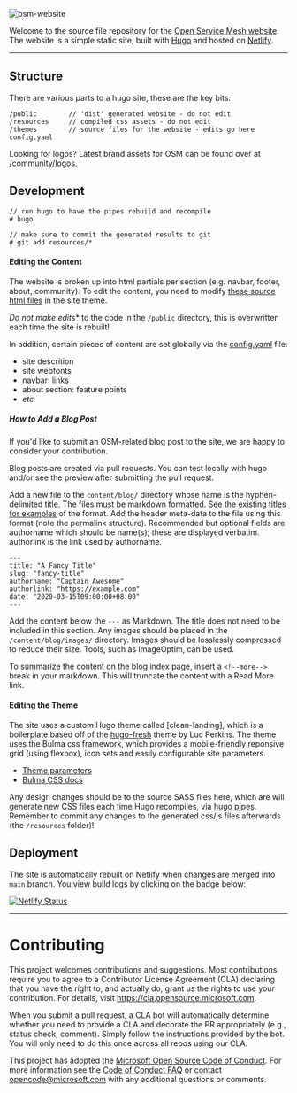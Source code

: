 ![osm-website](https://user-images.githubusercontent.com/686194/88725480-03e85c00-d0e1-11ea-8e3e-92eaf971b918.png)

Welcome to the source file repository for the [Open Service Mesh website](https://openservicemesh.io). The website is a simple static site, built with [Hugo](https://gohugo.io/) and hosted on [Netlify](https://app.netlify.com/sites/openservicemesh/settings/general).

---

## Structure

There are various parts to a hugo site, these are the key bits:

```
/public        // 'dist' generated website - do not edit
/resources     // compiled css assets - do not edit
/themes        // source files for the website - edits go here
config.yaml
```

Looking for logos? Latest brand assets for OSM can be found over at [/community/logos](https://github.com/openservicemesh/osm/tree/main/community/logos).


## Development

```
// run hugo to have the pipes rebuild and recompile
# hugo

// make sure to commit the generated results to git
# git add resources/*
```

#### Editing the Content

The website is broken up into html partials per section (e.g. navbar, footer, about, community). To edit the content, you need to modify [these source html files](https://github.com/openservicemesh/osm-www/tree/main/themes/clean-landing/layouts/partials) in the site theme.

*Do not make edits** to the code in the `/public` directory, this is overwritten each time the site is rebuilt!

In addition, certain pieces of content are set globally via the [config.yaml](https://github.com/openservicemesh/osm-www/blob/main/config.yaml#L10) file:

* site descrition
* site webfonts
* navbar: links
* about section: feature points
* _etc_

##### How to Add a Blog Post

If you'd like to submit an OSM-related blog post to the site, we are happy to consider your contribution.

Blog posts are created via pull requests. You can test locally with hugo and/or see the preview after submitting the pull request.

Add a new file to the `content/blog/` directory whose name is the hyphen-delimited title. The files must be markdown formatted. See the [existing titles for examples](https://github.com/openservicemesh/osm-www/tree/main/content/blog) of the format. Add the header meta-data to the file using this format (note the permalink structure). Recommended but optional fields are authorname which should be name(s); these are displayed verbatim. authorlink is the link used by authorname.

```
---
title: "A Fancy Title"
slug: "fancy-title"
authorname: "Captain Awesome"
authorlink: "https://example.com"
date: "2020-03-15T09:00:00+08:00"
---
```

Add the content below the ``---`` as Markdown. The title does not need to be included in this section. Any images should be placed in the `/content/blog/images/` directory. Images should be losslessly compressed to reduce their size. Tools, such as ImageOptim, can be used.

To summarize the content on the blog index page, insert a ``<!--more-->`` break in your markdown. This will truncate the content with a Read More link.



#### Editing the Theme

The site uses a custom Hugo theme called [clean-landing], which is a boilerplate based off of the [hugo-fresh](https://themes.gohugo.io/hugo-fresh/) theme by Luc Perkins. The theme uses the Bulma css framework, which provides a mobile-friendly reponsive grid (using flexbox), icon sets and easily configurable site parameters.

* [Theme parameters](https://github.com/openservicemesh/osm-website/blob/main/config.yaml#L10)
* [Bulma CSS docs](https://bulma.io/)

Any design changes should be to the source SASS files here, which are will generate new CSS files each time Hugo recompiles, via [hugo pipes](https://gohugo.io/hugo-pipes/). Remember to commit any changes to the generated css/js files afterwards (the `/resources` folder)!


## Deployment

The site is automatically rebuilt on Netlify when changes are merged into `main` branch. You view build logs by clicking on the badge below:

[![Netlify Status](https://api.netlify.com/api/v1/badges/20d9e614-d807-496f-ade7-99510b5fd12c/deploy-status)](https://app.netlify.com/sites/openservicemesh/deploys)


---


# Contributing

This project welcomes contributions and suggestions.  Most contributions require you to agree to a
Contributor License Agreement (CLA) declaring that you have the right to, and actually do, grant us
the rights to use your contribution. For details, visit https://cla.opensource.microsoft.com.

When you submit a pull request, a CLA bot will automatically determine whether you need to provide
a CLA and decorate the PR appropriately (e.g., status check, comment). Simply follow the instructions
provided by the bot. You will only need to do this once across all repos using our CLA.

This project has adopted the [Microsoft Open Source Code of Conduct](https://opensource.microsoft.com/codeofconduct/).
For more information see the [Code of Conduct FAQ](https://opensource.microsoft.com/codeofconduct/faq/) or
contact [opencode@microsoft.com](mailto:opencode@microsoft.com) with any additional questions or comments.
